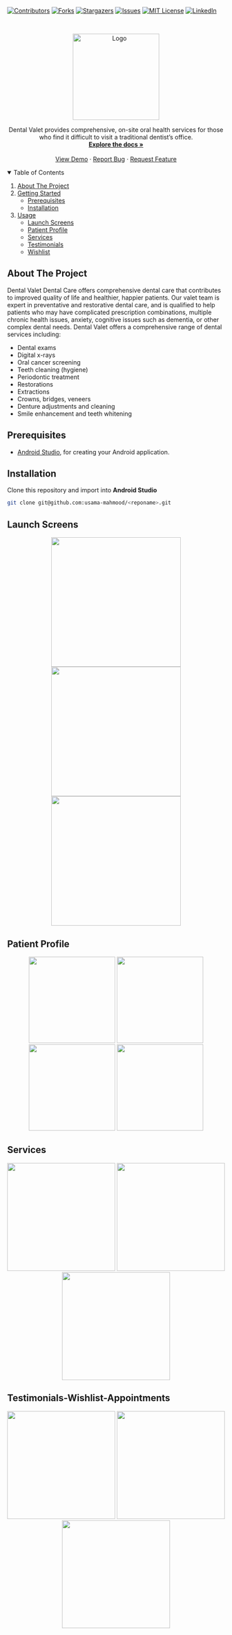 
<!-- PROJECT SHIELDS -->
<!--
*** I'm using markdown "reference style" links for readability.
*** Reference links are enclosed in brackets [ ] instead of parentheses ( ).
*** See the bottom of this document for the declaration of the reference variables
*** for contributors-url, forks-url, etc. This is an optional, concise syntax you may use.
*** https://www.markdownguide.org/basic-syntax/#reference-style-links
-->
[![Contributors][contributors-shield]][contributors-url]
[![Forks][forks-shield]][forks-url]
[![Stargazers][stars-shield]][stars-url]
[![Issues][issues-shield]][issues-url]
[![MIT License][license-shield]][license-url]
[![LinkedIn][linkedin-shield]][linkedin-url]



<!-- PROJECT LOGO -->
<br />
<p align="center">
  <a href="https://github.com/othneildrew/Best-README-Template">
    <img src="https://user-images.githubusercontent.com/10979882/129742256-5276b895-5f33-478e-a008-a13803877324.png" alt="Logo" width="200"  >
  </a>
  
  <p align="center">
    Dental Valet provides comprehensive, on-site oral health services for those who find it difficult to visit a traditional dentist’s office.
    <br />
    <a href="https://github.com/usama-mahmood/Dental-Valet"><strong>Explore the docs »</strong></a>
    <br />
    <br />
    <a href="https://github.com/usama-mahmood/Dental-Valet">View Demo</a>
    ·
    <a href="https://github.com/usama-mahmood/Dental-Valet/issues">Report Bug</a>
    ·
    <a href="https://github.com/usama-mahmood/Dental-Valet/issues">Request Feature</a>
  </p>
</p>



<!-- TABLE OF CONTENTS -->
<details open="open">
  <summary>Table of Contents</summary>
  <ol>
    <li>
      <a href="#about-the-project">About The Project</a>
    </li>
    <li>
      <a href="#getting-started">Getting Started</a>
      <ul>
        <li><a href="#Prerequisites">Prerequisites</a></li>
        <li><a href="#Installation">Installation</a></li>
      </ul>
    </li>
    <li><a href="#usage">Usage</a>
         <ul>
            <li><a href="#Launch-Screens">Launch Screens</a></li>
            <li><a href="#Patient-Profile">Patient Profile</a></li>
            <li><a href="#services">Services</a></li>
            <li><a href="#Testimonials-Wishlist-Appointments">Testimonials</a></li>
            <li><a href="#Testimonials-Wishlist-Appointments">Wishlist</a></li>
        </ul>
    </li>
  </ol>
</details>

<!-- ABOUT THE PROJECT -->
## About The Project

Dental Valet Dental Care offers comprehensive dental care that contributes to improved quality of life and healthier, happier patients. Our valet team is expert in preventative and restorative dental care, and is qualified to help patients who may have complicated prescription combinations, multiple chronic health issues, anxiety, cognitive issues such as dementia, or other complex dental needs. Dental Valet offers a comprehensive range of dental services including:
* Dental exams
* Digital x-rays
* Oral cancer screening
* Teeth cleaning (hygiene)
* Periodontic treatment
* Restorations
* Extractions
* Crowns, bridges, veneers
* Denture adjustments and cleaning
* Smile enhancement and teeth whitening

## Prerequisites

- [Android Studio](https://developer.android.com/studio), for creating your Android application.

## Installation
Clone this repository and import into **Android Studio**
```bash
git clone git@github.com:usama-mahmood/<reponame>.git
```
## Launch Screens
<p align="center">
  <img src="https://user-images.githubusercontent.com/10979882/129747295-69793a20-487f-4cc4-af0a-b21af849f87e.jpg" width="300">
   <img src="https://user-images.githubusercontent.com/10979882/129747301-ae8529f0-3d56-4baa-bf5d-07dfcd57845b.jpg" width="300">
   <img src="https://user-images.githubusercontent.com/10979882/129747304-4882b565-c856-44d5-b803-a438c15ad541.jpg" width="300">
   
</p>

## Patient Profile
<p align="center">
 
  <img src="https://user-images.githubusercontent.com/10979882/129742533-09bc5881-5ff6-4600-acb6-4e52a36fc904.png" width="200">
   <img src="https://user-images.githubusercontent.com/10979882/129742851-c44dc66e-aaed-4a92-b36c-52f3b2fa2e9a.png" width="200">
   <img src="https://user-images.githubusercontent.com/10979882/129742864-e94ca7fd-69f2-4b51-b667-fad82b0ccd4a.png" width="200">
   <img src="https://user-images.githubusercontent.com/10979882/129742920-badd843a-3119-43eb-92ad-c7afbdc7f9fa.png" width="200">
</p>

## Services

<p align="center">
 
  <img src="https://user-images.githubusercontent.com/10979882/129747904-ae0daa6e-ad54-4183-9fb0-b92aa93705a9.png" width="250">
  <img src="https://user-images.githubusercontent.com/10979882/129747924-722a5026-8015-4965-b8d0-acff126ed666.png" width="250">
     <img src="https://user-images.githubusercontent.com/10979882/129747928-47ca1b8d-7b58-4040-b1f9-c761ebf9de2d.png" width="250">
</p>

## Testimonials-Wishlist-Appointments 
<p align="center">
 
  
   <img src="https://user-images.githubusercontent.com/10979882/129747916-65769fd9-2d52-4241-97e8-99d0c2026247.png" width="250">
   <img src="https://user-images.githubusercontent.com/10979882/129747919-6c547034-7ca7-4030-92eb-6fc38e3902ab.png" width="250">
    
  <img src="https://user-images.githubusercontent.com/10979882/129747926-18fcd554-2c4f-41d5-b522-9e4c32fe2b06.png" width="250">
  
</p>

<!-- MARKDOWN LINKS & IMAGES -->
<!-- https://www.markdownguide.org/basic-syntax/#reference-style-links -->
[contributors-shield]:https://img.shields.io/github/contributors/usama-mahmood/Dental-Valet.svg?style=for-the-badge
[contributors-url]: https://github.com/usama-mahmood/Dental-Valet/graphs/contributors
[forks-shield]: https://img.shields.io/github/forks/usama-mahmood/Dental-Valet.svg?style=for-the-badge
[forks-url]: https://github.com/usama-mahmood/Dental-Valet/network/members
[stars-shield]: https://img.shields.io/github/stars/usama-mahmood/Dental-Valet.svg?style=for-the-badge
[stars-url]: https://github.com/usama-mahmood/Dental-Valet/stargazers
[issues-shield]: https://img.shields.io/github/issues/usama-mahmood/Dental-Valet.svg?style=for-the-badge
[issues-url]: https://github.com/usama-mahmood/Dental-Valet/issues
[license-shield]: https://img.shields.io/github/license/usama-mahmood/Dental-Valet.svg?style=for-the-badge
[license-url]: https://github.com/usama-mahmood/Dental-Valet/blob/main/LICENSE
[linkedin-shield]: https://img.shields.io/badge/-LinkedIn-black.svg?style=for-the-badge&logo=linkedin&colorB=555
[linkedin-url]: https://www.linkedin.com/in/usama-mahmood-4140b42b/
[product-screenshot]: images/screenshot.png
